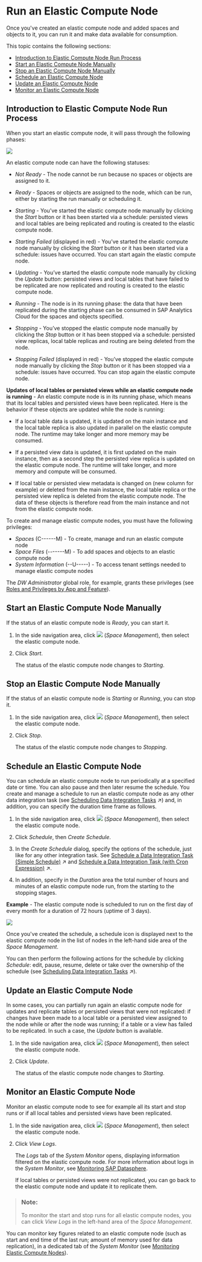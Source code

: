 <!-- loio34b35852f2ff4888bda6b17e08f73ce3 -->

# Run an Elastic Compute Node

Once you've created an elastic compute node and added spaces and objects to it, you can run it and make data available for consumption.

This topic contains the following sections:

-   [Introduction to Elastic Compute Node Run Process](run-an-elastic-compute-node-34b3585.md#loio34b35852f2ff4888bda6b17e08f73ce3__section_crv_xpr_pbc)
-   [Start an Elastic Compute Node Manually](run-an-elastic-compute-node-34b3585.md#loio34b35852f2ff4888bda6b17e08f73ce3__section_syj_cwt_qzb)
-   [Stop an Elastic Compute Node Manually](run-an-elastic-compute-node-34b3585.md#loio34b35852f2ff4888bda6b17e08f73ce3__section_gzj_5lb_tzb)
-   [Schedule an Elastic Compute Node](run-an-elastic-compute-node-34b3585.md#loio34b35852f2ff4888bda6b17e08f73ce3__section_j5y_dwt_qzb)
-   [Update an Elastic Compute Node](run-an-elastic-compute-node-34b3585.md#loio34b35852f2ff4888bda6b17e08f73ce3__section_pwl_fst_qzb)
-   [Monitor an Elastic Compute Node](run-an-elastic-compute-node-34b3585.md#loio34b35852f2ff4888bda6b17e08f73ce3__section_wy2_xxg_tzb)



<a name="loio34b35852f2ff4888bda6b17e08f73ce3__section_crv_xpr_pbc"/>

## Introduction to Elastic Compute Node Run Process

When you start an elastic compute node, it will pass through the following phases:

![](images/ECN_Lifecycle_6420ce1.png)

An elastic compute node can have the following statuses:

-   *Not Ready* - The node cannot be run because no spaces or objects are assigned to it.

-   *Ready* - Spaces or objects are assigned to the node, which can be run, either by starting the run manually or scheduling it.

-   *Starting* - You’ve started the elastic compute node manually by clicking the *Start* button or it has been started via a schedule: persisted views and local tables are being replicated and routing is created to the elastic compute node.

-   *Starting Failed* \(displayed in red\) - You’ve started the elastic compute node manually by clicking the *Start* button or it has been started via a schedule: issues have occurred. You can start again the elastic compute node.

-   *Updating* - You’ve started the elastic compute node manually by clicking the *Update* button: persisted views and local tables that have failed to be replicated are now replicated and routing is created to the elastic compute node.

-   *Running* - The node is in its running phase: the data that have been replicated during the starting phase can be consumed in SAP Analytics Cloud for the spaces and objects specified.

-   *Stopping* - You’ve stopped the elastic compute node manually by clicking the *Stop* button or it has been stopped via a schedule: persisted view replicas, local table replicas and routing are being deleted from the node.

-   *Stopping Failed* \(displayed in red\) - You’ve stopped the elastic compute node manually by clicking the *Stop* button or it has been stopped via a schedule: issues have occurred. You can stop again the elastic compute node.


**Updates of local tables or persisted views while an elastic compute node is running** - An elastic compute node is in its running phase, which means that its local tables and persisted views have been replicated. Here is the behavior if these objects are updated while the node is running:

-   If a local table data is updated, it is updated on the main instance and the local table replica is also updated in parallel on the elastic compute node. The runtime may take longer and more memory may be consumed.

-   If a persisted view data is updated, it is first updated on the main instance, then as a second step the persisted view replica is updated on the elastic compute node. The runtime will take longer, and more memory and compute will be consumed.

-   If local table or persisted view metadata is changed on \(new column for example\) or deleted from the main instance, the local table replica or the persisted view replica is deleted from the elastic compute node. The data of these objects is therefore read from the main instance and not from the elastic compute node.


To create and manage elastic compute nodes, you must have the following privileges:

-   *Spaces* \(C------M\) - To create, manage and run an elastic compute node
-   *Space Files* \(-------M\) - To add spaces and objects to an elastic compute node
-   *System Information* \(--U-----\) - To access tenant settings needed to manage elastic compute nodes

The *DW Administrator* global role, for example, grants these privileges \(see [Roles and Privileges by App and Feature](../Managing-Users-and-Roles/roles-and-privileges-by-app-and-feature-2d8b7d0.md)\).



<a name="loio34b35852f2ff4888bda6b17e08f73ce3__section_syj_cwt_qzb"/>

## Start an Elastic Compute Node Manually

If the status of an elastic compute node is *Ready*, you can start it.

1.  In the side navigation area, click ![](../images/Space_Management_a868247.png) \(*Space Management*\), then select the elastic compute node.

2.  Click *Start*.

    The status of the elastic compute node changes to *Starting*.




<a name="loio34b35852f2ff4888bda6b17e08f73ce3__section_gzj_5lb_tzb"/>

## Stop an Elastic Compute Node Manually

If the status of an elastic compute node is *Starting* or *Running*, you can stop it.

1.  In the side navigation area, click ![](../images/Space_Management_a868247.png) \(*Space Management*\), then select the elastic compute node.

2.  Click *Stop*.

    The status of the elastic compute node changes to *Stopping*.




<a name="loio34b35852f2ff4888bda6b17e08f73ce3__section_j5y_dwt_qzb"/>

## Schedule an Elastic Compute Node

You can schedule an elastic compute node to run periodically at a specified date or time. You can also pause and then later resume the schedule. You create and manage a schedule to run an elastic compute node as any other data integration task \(see [Scheduling Data Integration Tasks](https://help.sap.com/viewer/9f36ca35bc6145e4acdef6b4d852d560/DEV_CURRENT/en-US/7fa07621d9c0452a978cb2cc8e4cd2b1.html "Schedule data integration tasks to run periodically at a specified date or time.") :arrow_upper_right:\) and, in addition, you can specify the duration time frame as follows.

1.  In the side navigation area, click ![](../images/Space_Management_a868247.png) \(*Space Management*\), then select the elastic compute node.

2.  Click *Schedule*, then *Create Schedule*.
3.  In the *Create Schedule* dialog, specify the options of the schedule, just like for any other integration task. See [Schedule a Data Integration Task (Simple Schedule)](https://help.sap.com/viewer/9f36ca35bc6145e4acdef6b4d852d560/DEV_CURRENT/en-US/7c11059ed3314e1fb753736b7867512c.html "You can schedule or unschedule data integration tasks such as remote data replication, data persistence, data flow, replication flow, or task chains runs. You may also pause and then later resume the run of scheduled tasks.") :arrow_upper_right: and [Schedule a Data Integration Task (with Cron Expression)](https://help.sap.com/viewer/9f36ca35bc6145e4acdef6b4d852d560/DEV_CURRENT/en-US/169ba34e19744362be25a4325de8d10c.html "Schedule data integration tasks such as data replication, data persistence, or data flow runs or task chains runs, by entering directly a cron expression.") :arrow_upper_right:.

4.  In addition, specify in the *Duration* area the total number of hours and minutes of an elastic compute node run, from the starting to the stopping stages.


**Example** - The elastic compute node is scheduled to run on the first day of every month for a duration of 72 hours \(uptime of 3 days\).

![](images/ECN_Scheduling_Example_fd1112f.jpg)

Once you've created the schedule, a schedule icon is displayed next to the elastic compute node in the list of nodes in the left-hand side area of the *Space Management*.

You can then perform the following actions for the schedule by clicking *Schedule*: edit, pause, resume, delete or take over the ownership of the schedule \(see [Scheduling Data Integration Tasks](https://help.sap.com/viewer/9f36ca35bc6145e4acdef6b4d852d560/DEV_CURRENT/en-US/7fa07621d9c0452a978cb2cc8e4cd2b1.html "Schedule data integration tasks to run periodically at a specified date or time.") :arrow_upper_right:\).



<a name="loio34b35852f2ff4888bda6b17e08f73ce3__section_pwl_fst_qzb"/>

## Update an Elastic Compute Node

In some cases, you can partially run again an elastic compute node for updates and replicate tables or persisted views that were not replicated: if changes have been made to a local table or a persisted view assigned to the node while or after the node was running; if a table or a view has failed to be replicated. In such a case, the *Update* button is available.

1.  In the side navigation area, click ![](../images/Space_Management_a868247.png) \(*Space Management*\), then select the elastic compute node.

2.  Click *Update*.

    The status of the elastic compute node changes to *Starting*.




<a name="loio34b35852f2ff4888bda6b17e08f73ce3__section_wy2_xxg_tzb"/>

## Monitor an Elastic Compute Node

Monitor an elastic compute node to see for example all its start and stop runs or if all local tables and persisted views have been replicated.

1.  In the side navigation area, click ![](../images/Space_Management_a868247.png) \(*Space Management*\), then select the elastic compute node.

2.  Click *View Logs*.

    The *Logs* tab of the *System Monitor* opens, displaying information filtered on the elastic compute node. For more information about logs in the *System Monitor*, see [Monitoring SAP Datasphere](../Monitoring-SAP-Datasphere/monitoring-sap-datasphere-28910cd.md).

    If local tables or persisted views were not replicated, you can go back to the elastic compute node and update it to replicate them.


> ### Note:  
> To monitor the start and stop runs for all elastic compute nodes, you can click *View Logs* in the left-hand area of the *Space Management*.

You can monitor key figures related to an elastic compute node \(such as start and end time of the last run; amount of memory used for data replication\), in a dedicated tab of the *System Monitor* \(see [Monitoring Elastic Compute Nodes](../Monitoring-SAP-Datasphere/monitoring-elastic-compute-nodes-ffa92d9.md)\).

